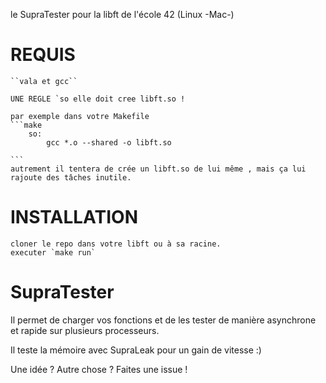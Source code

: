 le SupraTester pour la libft de l'école 42 (Linux -Mac-)

# REQUIS
    ``vala et gcc``

    UNE REGLE `so elle doit cree libft.so !
    
    par exemple dans votre Makefile
    ```make
        so:
            gcc *.o --shared -o libft.so
  
    ```
    autrement il tentera de crée un libft.so de lui même , mais ça lui rajoute des tâches inutile.
# INSTALLATION

    cloner le repo dans votre libft ou à sa racine.
    executer `make run`

# SupraTester

Il permet de charger vos fonctions et de les tester
de manière asynchrone et rapide sur plusieurs processeurs.

Il teste la mémoire avec SupraLeak pour un gain de vitesse :)

Une idée ? Autre chose ? Faites une issue !
